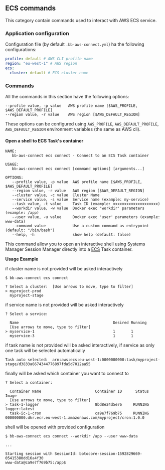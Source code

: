 ## ECS commands

This category contain commands used to interact with AWS ECS service.

### Application configuration

Configuration file (by default `.bb-aws-connect.yml`) ha the following configurations:
```yml
profile: default # AWS CLI profile name
region: "eu-west-1" # AWS region
ecs:
  cluster: default # ECS cluster name
```

### Commands

All the commands in this section have the following options:
```
--profile value, -p value   AWS profile name [$AWS_PROFILE, $AWS_DEFAULT_PROFILE]
--region value, -r value    AWS region [$AWS_DEFAULT_REGION]
```

These options can be configured using `AWS_PROFILE`, `AWS_DEFAULT_PROFILE`, `AWS_DEFAULT_REGION` environment variables (the same as AWS cli).

#### Open a shell to ECS Task's container

```
NAME:
   bb-aws-connect ecs connect - Connect to an ECS Task container

USAGE:
   bb-aws-connect ecs connect [command options] [arguments...]

OPTIONS:
   --profile value, -p value  AWS profile name [$AWS_PROFILE, $AWS_DEFAULT_PROFILE]
   --region value, -r value   AWS region [$AWS_DEFAULT_REGION]
   --cluster value, -c value  Cluster Name
   --service value, -s value  Service name (example: my-service)
   --task value, -t value     Task ID (example: xxxxxxxxxxxxxxxxxxxx)
   --workdir value, -w value  Docker exec 'workdir' parameters (example: /app)
   --user value, -u value     Docker exec 'user' parameters (example: www-data)
   --command value            Use a custom command as entrypoint (default: "/bin/bash")
   --help, -h                 show help (default: false)
```

This command allow you to open an interactive shell using Systems Manager Session Manager directly into a [ECS](https://docs.aws.amazon.com/AmazonECS/latest/developerguide/Welcome.html) Task container.

**Usage Example**

if cluster name is not provided will be asked interactively
```
$ bb-aws-connect ecs connect

? Select a cluster:  [Use arrows to move, type to filter]
> myproject-prod
  myproject-stage
```

if service name is not provided will be asked interactively
```
? Select a service: 

  Name                                          Desired Running
  [Use arrows to move, type to filter]
> myservice-1                                   1       1     
  myservice-3                                   1       1     
```

if task name is not provided will be asked interactively, if service as only one task will be selected automatically
```
Task auto selected:  arn:aws:ecs:eu-west-1:0000000000:task/myproject-stage/d3833a6674344776897fda5d7012aa55
```

finally will be asked which container you want to connect to
```
? Select a container: 

  Container Name                        Container ID      Status        Image
  [Use arrows to move, type to filter]
> task-1-logger                         8bd8e24d5e76     RUNNING        logger:latest
  task-ic-1-cron                        ca9e7f769b75     RUNNING        000000000.dkr.ecr.eu-west-1.amazonaws.com/myproject/cron:1.0.0
```

shell will be opened with provided configuration
```
$ bb-aws-connect ecs connect --workdir /app --user www-data

...

Starting session with SessionId: botocore-session-1592829669-05415380dd16a4f30
www-data@ca9e7f769b75:/app$ 
```
